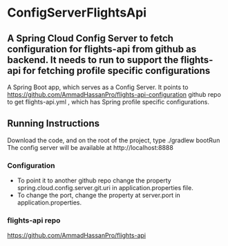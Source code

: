 # ConfigServerFlightsApi
## A Spring Cloud Config Server to fetch configuration for flights-api from github as backend. It needs to run to support the flights-api for fetching profile specific configurations

A Spring Boot app, which serves as a Config Server. It points to https://github.com/AmmadHassanPro/flights-api-configuration github repo to get flights-api.yml , which has Spring profile specific configurations. 

## Running Instructions
Download the code, and on the root of the project, type  ./gradlew bootRun
The config server will be available at http://localhost:8888

### Configuration 
- To point it to another github repo change the property spring.cloud.config.server.git.uri in application.properties file.
- To change the port, change the property at server.port in application.properties.
### flights-api repo
https://github.com/AmmadHassanPro/flights-api
